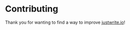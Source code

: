 # Contributing

Thank you for wanting to find a way to improve [justwrite.io](https://justwrite.io)!
